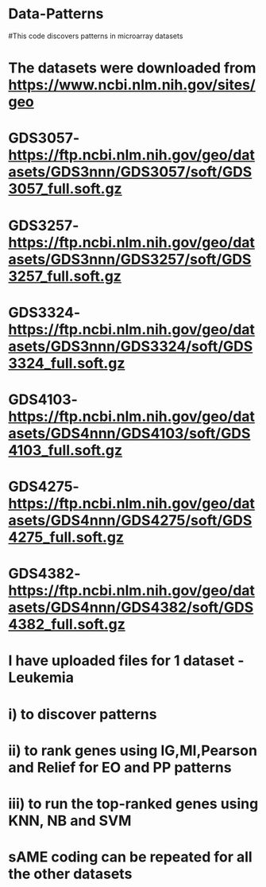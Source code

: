 # Data-Patterns
#This code discovers patterns in microarray datasets
# The datasets were downloaded from https://www.ncbi.nlm.nih.gov/sites/geo
# GDS3057-https://ftp.ncbi.nlm.nih.gov/geo/datasets/GDS3nnn/GDS3057/soft/GDS3057_full.soft.gz
# GDS3257-https://ftp.ncbi.nlm.nih.gov/geo/datasets/GDS3nnn/GDS3257/soft/GDS3257_full.soft.gz
# GDS3324-https://ftp.ncbi.nlm.nih.gov/geo/datasets/GDS3nnn/GDS3324/soft/GDS3324_full.soft.gz
# GDS4103-https://ftp.ncbi.nlm.nih.gov/geo/datasets/GDS4nnn/GDS4103/soft/GDS4103_full.soft.gz
# GDS4275-https://ftp.ncbi.nlm.nih.gov/geo/datasets/GDS4nnn/GDS4275/soft/GDS4275_full.soft.gz 
# GDS4382-https://ftp.ncbi.nlm.nih.gov/geo/datasets/GDS4nnn/GDS4382/soft/GDS4382_full.soft.gz 


# I have uploaded files for 1 dataset - Leukemia
# i) to discover patterns
# ii) to rank genes using IG,MI,Pearson and Relief for EO and PP patterns
# iii) to run the top-ranked genes using KNN, NB and SVM
# sAME coding can be repeated for all the other datasets
